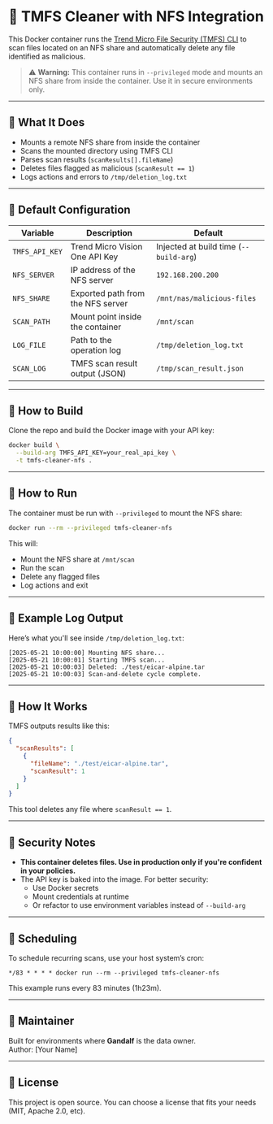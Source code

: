 # 🧹 TMFS Cleaner with NFS Integration

This Docker container runs the [Trend Micro File Security (TMFS) CLI](https://docs.trendmicro.com/en-us/documentation/article/trend-vision-one-deploying-cli) to scan files located on an NFS share and automatically delete any file identified as malicious.

> ⚠️ **Warning:** This container runs in `--privileged` mode and mounts an NFS share from inside the container. Use it in secure environments only.

---

## 🔧 What It Does

- Mounts a remote NFS share from inside the container
- Scans the mounted directory using TMFS CLI
- Parses scan results (`scanResults[].fileName`)
- Deletes files flagged as malicious (`scanResult == 1`)
- Logs actions and errors to `/tmp/deletion_log.txt`

---

## 📁 Default Configuration

| Variable         | Description                                           | Default                               |
|------------------|-------------------------------------------------------|---------------------------------------|
| `TMFS_API_KEY`   | Trend Micro Vision One API Key                       | Injected at build time (`--build-arg`) |
| `NFS_SERVER`     | IP address of the NFS server                         | `192.168.200.200`                     |
| `NFS_SHARE`      | Exported path from the NFS server                    | `/mnt/nas/malicious-files`           |
| `SCAN_PATH`      | Mount point inside the container                     | `/mnt/scan`                           |
| `LOG_FILE`       | Path to the operation log                            | `/tmp/deletion_log.txt`              |
| `SCAN_LOG`       | TMFS scan result output (JSON)                       | `/tmp/scan_result.json`              |

---

## 🚀 How to Build

Clone the repo and build the Docker image with your API key:

```bash
docker build \
  --build-arg TMFS_API_KEY=your_real_api_key \
  -t tmfs-cleaner-nfs .
```

---

## 🏃 How to Run

The container must be run with `--privileged` to mount the NFS share:

```bash
docker run --rm --privileged tmfs-cleaner-nfs
```

This will:
- Mount the NFS share at `/mnt/scan`
- Run the scan
- Delete any flagged files
- Log actions and exit

---

## 📝 Example Log Output

Here’s what you'll see inside `/tmp/deletion_log.txt`:

```
[2025-05-21 10:00:00] Mounting NFS share...
[2025-05-21 10:00:01] Starting TMFS scan...
[2025-05-21 10:00:03] Deleted: ./test/eicar-alpine.tar
[2025-05-21 10:00:03] Scan-and-delete cycle complete.
```

---

## 🧠 How It Works

TMFS outputs results like this:

```json
{
  "scanResults": [
    {
      "fileName": "./test/eicar-alpine.tar",
      "scanResult": 1
    }
  ]
}
```

This tool deletes any file where `scanResult == 1`.

---

## 🔐 Security Notes

- **This container deletes files. Use in production only if you're confident in your policies.**
- The API key is baked into the image. For better security:
  - Use Docker secrets
  - Mount credentials at runtime
  - Or refactor to use environment variables instead of `--build-arg`

---

## 📅 Scheduling

To schedule recurring scans, use your host system’s cron:

```cron
*/83 * * * * docker run --rm --privileged tmfs-cleaner-nfs
```

This example runs every 83 minutes (1h23m).

---

## 👤 Maintainer

Built for environments where **Gandalf** is the data owner.  
Author: [Your Name]

---

## 📜 License

This project is open source. You can choose a license that fits your needs (MIT, Apache 2.0, etc).
